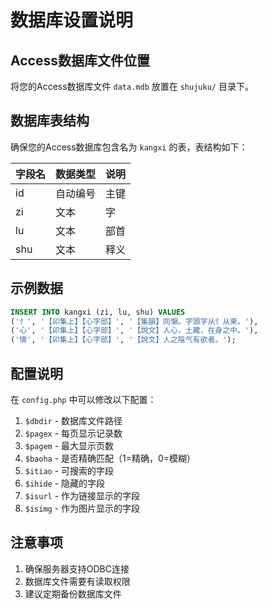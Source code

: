 # 数据库设置说明

## Access数据库文件位置
将您的Access数据库文件 `data.mdb` 放置在 `shujuku/` 目录下。

## 数据库表结构
确保您的Access数据库包含名为 `kangxi` 的表，表结构如下：

| 字段名 | 数据类型 | 说明 |
|--------|----------|------|
| id | 自动编号 | 主键 |
| zi | 文本 | 字 |
| lu | 文本 | 部首 |
| shu | 文本 | 释义 |

## 示例数据
```sql
INSERT INTO kangxi (zi, lu, shu) VALUES 
('忄', '【卯集上】【心字部】', '【集韻】同懶。字頭字从忄从柬。'),
('心', '【卯集上】【心字部】', '【說文】人心，土藏，在身之中。'),
('情', '【卯集上】【心字部】', '【說文】人之陰气有欲者。');
```

## 配置说明
在 `config.php` 中可以修改以下配置：

1. `$dbdir` - 数据库文件路径
2. `$pagex` - 每页显示记录数
3. `$pagem` - 最大显示页数
4. `$baoha` - 是否精确匹配（1=精确，0=模糊）
5. `$itiao` - 可搜索的字段
6. `$ihide` - 隐藏的字段
7. `$isurl` - 作为链接显示的字段
8. `$isimg` - 作为图片显示的字段

## 注意事项
1. 确保服务器支持ODBC连接
2. 数据库文件需要有读取权限
3. 建议定期备份数据库文件